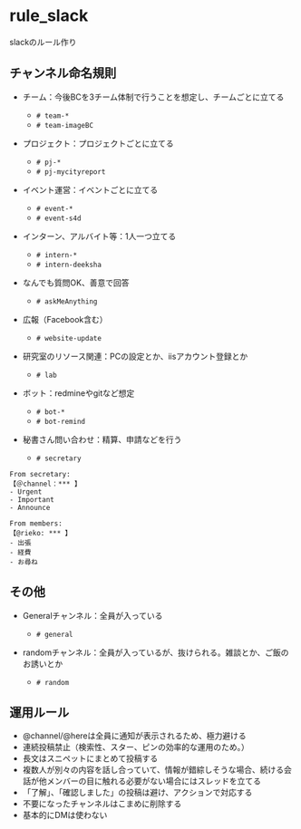 # rule_slack
slackのルール作り

## チャンネル命名規則

- チーム：今後BCを3チーム体制で行うことを想定し、チームごとに立てる
  - `# team-*`
  - `# team-imageBC`

- プロジェクト：プロジェクトごとに立てる
  - `# pj-*` 
  - `# pj-mycityreport`

- イベント運営：イベントごとに立てる
  - `# event-*`
  - `# event-s4d`

- インターン、アルバイト等：1人一つ立てる
  - `# intern-*`
  - `# intern-deeksha`

- なんでも質問OK、善意で回答
  - `# askMeAnything`

- 広報（Facebook含む）
  - `# website-update`

- 研究室のリソース関連：PCの設定とか、iisアカウント登録とか
  - `# lab`

- ボット：redmineやgitなど想定
  - `# bot-*`
  - `# bot-remind`

- 秘書さん問い合わせ：精算、申請などを行う
  - `# secretary`

```
From secretary: 
【＠channel：*** 】
- Urgent
- Important
- Announce 
```
```
From members:
【@rieko: *** 】
- 出張
- 経費
- お尋ね
```

## その他

- Generalチャンネル：全員が入っている
  - `# general`

- randomチャンネル：全員が入っているが、抜けられる。雑談とか、ご飯のお誘いとか
  - `# random`


## 運用ルール

- @channel/@hereは全員に通知が表示されるため、極力避ける
- 連続投稿禁止（検索性、スター、ピンの効率的な運用のため。）
- 長文はスニペットにまとめて投稿する
- 複数人が別々の内容を話し合っていて、情報が錯綜しそうな場合、続ける会話が他メンバーの目に触れる必要がない場合にはスレッドを立てる
- 「了解」、「確認しました」の投稿は避け、アクションで対応する
- 不要になったチャンネルはこまめに削除する
- 基本的にDMは使わない
